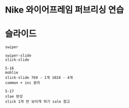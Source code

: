 # Nike 와이어프레임 퍼브리싱 연습

# 슬라이드
    swiper

    swiper-slide
    slick-slide

    5-16
    moblie
    slick-slide 769 - 1개 1024 - 4개
    common + inc 분리

    5-17
    slae 완성
    slick 1개 반 보이게 하기 sale 참고